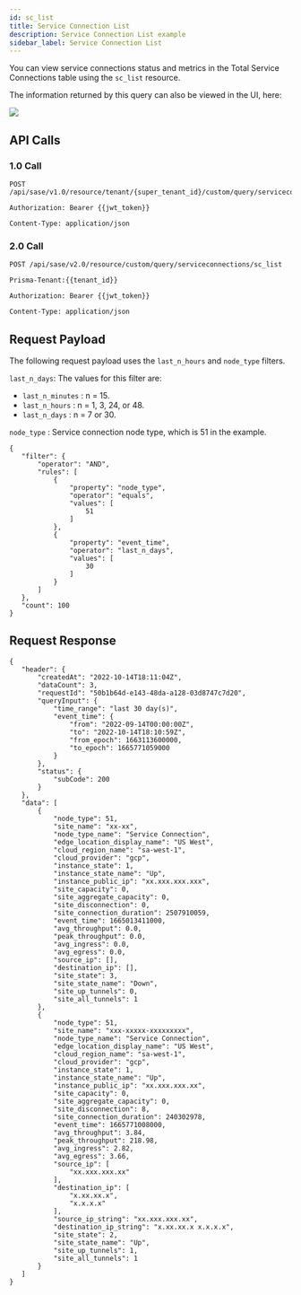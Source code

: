 ```yaml
---
id: sc_list
title: Service Connection List
description: Service Connection List example
sidebar_label: Service Connection List
---
```


You can view service connections status and metrics in the Total Service Connections table using the `sc_list` resource.

The information returned by this query can also be viewed in the UI, here:

![](/access/img/sc_list_img.png)

## API Calls

### 1.0 Call

    POST /api/sase/v1.0/resource/tenant/{super_tenant_id}/custom/query/serviceconnections/sc_list

    Authorization: Bearer {{jwt_token}}

    Content-Type: application/json

### 2.0 Call

    POST /api/sase/v2.0/resource/custom/query/serviceconnections/sc_list

    Prisma-Tenant:{{tenant_id}}

    Authorization: Bearer {{jwt_token}}

    Content-Type: application/json

## Request Payload

The following request payload uses the `last_n_hours` and `node_type` filters.

`last_n_days`: The values for this filter are:

- `last_n_minutes` : n = 15.
- `last_n_hours` : n = 1, 3, 24, or 48.
- `last_n_days` : n = 7 or 30.

`node_type` : Service connection node type, which is 51 in the example.

    {
       "filter": {
           "operator": "AND",
           "rules": [
               {
                   "property": "node_type",
                   "operator": "equals",
                   "values": [
                       51
                   ]
               },
               {
                   "property": "event_time",
                   "operator": "last_n_days",
                   "values": [
                       30
                   ]
               }
           ]
       },
       "count": 100
    }

## Request Response

    {
       "header": {
           "createdAt": "2022-10-14T18:11:04Z",
           "dataCount": 3,
           "requestId": "50b1b64d-e143-48da-a128-03d8747c7d20",
           "queryInput": {
               "time_range": "last 30 day(s)",
               "event_time": {
                   "from": "2022-09-14T00:00:00Z",
                   "to": "2022-10-14T18:10:59Z",
                   "from_epoch": 1663113600000,
                   "to_epoch": 1665771059000
               }
           },
           "status": {
               "subCode": 200
           }
       },
       "data": [
           {
               "node_type": 51,
               "site_name": "xx-xx",
               "node_type_name": "Service Connection",
               "edge_location_display_name": "US West",
               "cloud_region_name": "sa-west-1",
               "cloud_provider": "gcp",
               "instance_state": 1,
               "instance_state_name": "Up",
               "instance_public_ip": "xx.xxx.xxx.xxx",
               "site_capacity": 0,
               "site_aggregate_capacity": 0,
               "site_disconnection": 0,
               "site_connection_duration": 2507910059,
               "event_time": 1665013411000,
               "avg_throughput": 0.0,
               "peak_throughput": 0.0,
               "avg_ingress": 0.0,
               "avg_egress": 0.0,
               "source_ip": [],
               "destination_ip": [],
               "site_state": 3,
               "site_state_name": "Down",
               "site_up_tunnels": 0,
               "site_all_tunnels": 1
           },
           {
               "node_type": 51,
               "site_name": "xxx-xxxxx-xxxxxxxxx",
               "node_type_name": "Service Connection",
               "edge_location_display_name": "US West",
               "cloud_region_name": "sa-west-1",
               "cloud_provider": "gcp",
               "instance_state": 1,
               "instance_state_name": "Up",
               "instance_public_ip": "xx.xxx.xxx.xx",
               "site_capacity": 0,
               "site_aggregate_capacity": 0,
               "site_disconnection": 8,
               "site_connection_duration": 240302978,
               "event_time": 1665771008000,
               "avg_throughput": 3.84,
               "peak_throughput": 218.98,
               "avg_ingress": 2.82,
               "avg_egress": 3.66,
               "source_ip": [
                   "xx.xxx.xxx.xx"
               ],
               "destination_ip": [
                   "x.xx.xx.x",
                   "x.x.x.x"
               ],
               "source_ip_string": "xx.xxx.xxx.xx",
               "destination_ip_string": "x.xx.xx.x x.x.x.x",
               "site_state": 2,
               "site_state_name": "Up",
               "site_up_tunnels": 1,
               "site_all_tunnels": 1
           }
       ]
    }
